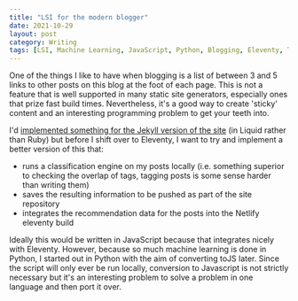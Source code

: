 ```yaml
---
title: "LSI for the modern blogger"
date: 2021-10-29
layout: post
category: Writing
tags: [LSI, Machine Learning, JavaScript, Python, Blogging, Eleventy, Twenty One]
---
```


One of the things I like to have when blogging is a list of between 3 and 5 links to other posts on this blog at the foot of each page. This is not a feature that is well supported in many static site generators, especially ones that prize fast build times. Nevertheless, it's a good way to create 'sticky' content and an interesting programming problem to get your teeth into. 

I'd [implemented something for the Jekyll version of the site][1] (in Liquid rather than Ruby) but before I shift over to Eleventy, I want to try and implement a better version of this that:

+ runs a classification engine on my posts locally (i.e. something superior to checking the overlap of tags, tagging posts is some sense harder than writing them)
+ saves the resulting information to be pushed as part of the site repository
+ integrates the recommendation data for the posts into the Netlify eleventy build

Ideally this would be written in JavaScript because that integrates nicely with Eleventy. However, because so much machine learning is done in Python, I started out in Python with the aim of converting toJS later. Since the script will only ever be run locally, conversion to Javascript is not strictly necessary but it's an interesting problem to solve a problem in one language and then port it over.

[1]:	https://mattischrome.com/sprucing-up-the-blog